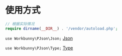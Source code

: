 # 使用方式

```php
// 根据实际情况
require dirname(__DIR__) . '/vendor/autoload.php';
```

`use Workbunny\PJson\Json;` [Json](./Json.md)

`use Workbunny\PJson\Type;` [Type](./Type.md)